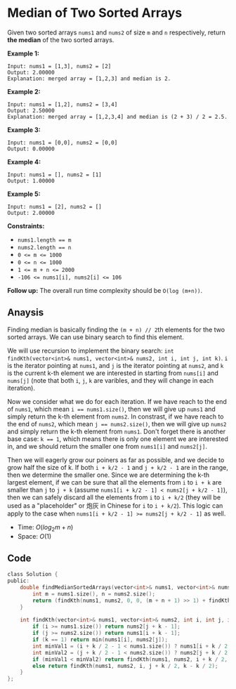 # Median of Two Sorted Arrays

Given two sorted arrays `nums1` and `nums2` of size `m` and `n` respectively, return **the median** of the two sorted arrays.

 

**Example 1:**

```
Input: nums1 = [1,3], nums2 = [2]
Output: 2.00000
Explanation: merged array = [1,2,3] and median is 2.
```

**Example 2:**

```
Input: nums1 = [1,2], nums2 = [3,4]
Output: 2.50000
Explanation: merged array = [1,2,3,4] and median is (2 + 3) / 2 = 2.5.
```

**Example 3:**

```
Input: nums1 = [0,0], nums2 = [0,0]
Output: 0.00000
```

**Example 4:**

```
Input: nums1 = [], nums2 = [1]
Output: 1.00000
```

**Example 5:**

```
Input: nums1 = [2], nums2 = []
Output: 2.00000
```

 

**Constraints:**

- `nums1.length == m`
- `nums2.length == n`
- `0 <= m <= 1000`
- `0 <= n <= 1000`
- `1 <= m + n <= 2000`
- `-106 <= nums1[i], nums2[i] <= 106`

 

**Follow up:** The overall run time complexity should be `O(log (m+n))`.

## Anaysis

Finding median is basically finding the `(m + n) // 2`th elements for the two sorted arrays. We can use binary search to find this element.

We will use recursion to implement the binary search: `int findKth(vector<int>& nums1, vector<int>& nums2, int i, int j, int k)`. `i` is the iterator pointing at `nums1`, and `j` is the iterator pointing at `nums2`, and `k` is the current k-th element we are interested in starting from `nums[i]` and `nums[j]` (note that both `i`, `j`, `k` are varibles, and they will change in each iteration).

Now we consider what we do for each iteration. If we have reach to the end of `nums1`, which mean `i == nums1.size()`, then we will give up `nums1` and simply return the k-th element from `nums2`. In constrast, if we have reach to the end of `nums2`, which mean `j == nums2.size()`, then we will give up `nums2` and simply return the k-th element from `nums1`. Don't forget there is another base case: `k == 1`, which means there is only one element we are interested in, and we should return the smaller one from `nums1[i]` and `nums2[j]`. 

Then we will eagerly grow our poiners as far as possible, and we decide to grow half the size of k. If both `i + k/2 - 1` and `j + k/2 - 1` are in the range, then we determine the smaller one. Since we are determining the k-th largest element, if we can be sure that all the elements from `i` to `i + k` are smaller than `j` to `j + k` (assume `nums1[i + k/2 - 1] < nums2[j + k/2 - 1]`), then we can safely discard all the elements from `i` to `i + k/2` (they will be used as a "placeholder" or 炮灰 in Chinese for `i` to `i + k/2`). This logic can apply to the case when `nums1[i + k/2 - 1] >= nums2[j + k/2 - 1]` as well.

* Time: $O(log_2{m + n})$
* Space: $O(1)$

## Code

```c
class Solution {
public:
    double findMedianSortedArrays(vector<int>& nums1, vector<int>& nums2) {
        int m = nums1.size(), n = nums2.size();
        return (findKth(nums1, nums2, 0, 0, (m + n + 1) >> 1) + findKth(nums1, nums2, 0, 0, (m + n + 2) >> 1)) / 2.0;
    }
    
    int findKth(vector<int>& nums1, vector<int>& nums2, int i, int j, int k) {
        if (i >= nums1.size()) return nums2[j + k - 1];
        if (j >= nums2.size()) return nums1[i + k - 1];
        if (k == 1) return min(nums1[i], nums2[j]);
        int minVal1 = (i + k / 2 - 1 < nums1.size()) ? nums1[i + k / 2 - 1] : INT_MAX;
        int minVal2 = (j + k / 2 - 1 < nums2.size()) ? nums2[j + k / 2 - 1] : INT_MAX;
        if (minVal1 < minVal2) return findKth(nums1, nums2, i + k / 2, j, k - k / 2);
        else return findKth(nums1, nums2, i, j + k / 2, k - k / 2);
    }
};
```